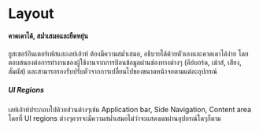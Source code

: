 Layout
==========
#### **คาดเดาได้, สม่ำเสมอและยืดหยุ่น**
ยูสเซอร์อินเตอร์เฟสและเลย์เอ้าท์ ต้องมีความสม่ำเสมอ, อธิบายได้ด้วยตัวเองและคาดเดาได้ง่าย โดยตอบสนองต่อการทำงานของผู้ใช้งานจากการป้อนข้อมูลผ่านช่องทางต่างๆ (คีย์บอร์ด, เม้าส์, เสียง, สัมผัส) และสามารถรองรับปรับตัวจากการเปลื่ยนไปของขนาดหน้าจอตามแต่ละอุปกรณ์

##### UI Regions
เลย์เอ้าท์ประกอบไปด้วยส่วนต่างๆเช่น Application bar, Side Navigation, Content area โดยที่ UI regions ต่างๆควรจะมีความสม่ำเสมอไม่ว่าจะแสดงผลผ่านอุปกรณ์ใดๆก็ตาม 